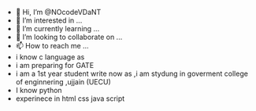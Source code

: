 - 👋 Hi, I’m @NOcodeVDaNT
- 👀 I’m interested in ...
- 🌱 I’m currently learning ...
- 💞️ I’m looking to collaborate on ...
- 📫 How to reach me ...
- i know   c language as
- i am preparing for GATE
- i am a 1st year student write now as ,i am stydung in goverment college of enginnering ,ujjain (UECU)
- I know  python 
- experinece in html css java script

<!---
NOcodeVDaNT/NOcodeVDaNT is a ✨ special ✨ repository because its `README.md` (this file) appears on your GitHub profile.
You can click the Preview link to take a look at your changes.
--->
